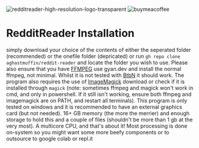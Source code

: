 ![redditreader-high-resolution-logo-transparent](https://github.com/aghastmuffin/reddit-reader/assets/78246775/683588d8-9ca2-4c71-9c26-13a005a0a6d7)
![buymeacoffee](buymeacoffee.com/aghastmuffin)
# RedditReader Installation
simply download your choice of the contents of either the seperated folder (recommended) or the onefile folder (depricated) or run `gh repo clone aghastmuffin/reddit-reader` and locate the folder you wish to use. Please also ensure that you have [FFMPEG](https://www.gyan.dev/ffmpeg/builds/) use gyan.dev and install the normal ffmpeg, not minimal. Whilst it is not tested with [BtbN](https://github.com/BtbN/FFmpeg-Builds) it should work. The program also requires the use of [ImageMagick](https://imagemagick.org/script/download.php) download or check if it is installed through `magick` (note: sometimes ffmpeg and magick won't work in cmd, and only in powershell. If it still isn't working, ensure both ffmpeg and imagemagick are on PATH, and restart all terminals). This program is only tested on windows and it is recommended to have an external graphics card (but not needed). 16+ GB memory (the more the merrier) and enough storage to hold this and a couple of files (shouldn't be more than 1 gb at the very most). A multicore CPU, and that's about it! Most processing is done on-system so you might want some more beefy components or to outsource to google colab or repl.it
